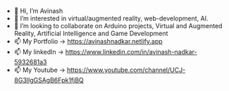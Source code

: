 - 👋 Hi, I’m Avinash
- 👀 I’m interested in virtual/augmented reality, web-development, AI.
- 💞️ I’m looking to collaborate on Arduino projects, Virtual and Augmented Reality, Artificial Intelligence and Game Development
- 📫 My Portfolio ->  https://avinashnadkar.netlify.app
- 📫 My linkedIn ->  https://www.linkedin.com/in/avinash-nadkar-5932681a3
- 📫 My Youtube -> https://www.youtube.com/channel/UCJ-8G3lIgGSAgB6Fpk1fjBQ

